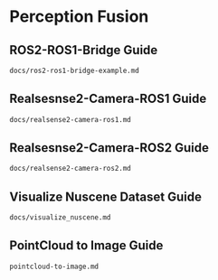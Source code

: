 # Perception Fusion

## ROS2-ROS1-Bridge Guide

```bash
docs/ros2-ros1-bridge-example.md
```

## Realsesnse2-Camera-ROS1 Guide

```bash
docs/realsense2-camera-ros1.md
```

## Realsesnse2-Camera-ROS2 Guide

```bash
docs/realsense2-camera-ros2.md
```

## Visualize Nuscene Dataset Guide

```bash
docs/visualize_nuscene.md
```

## PointCloud to Image Guide

```bash
pointcloud-to-image.md
```